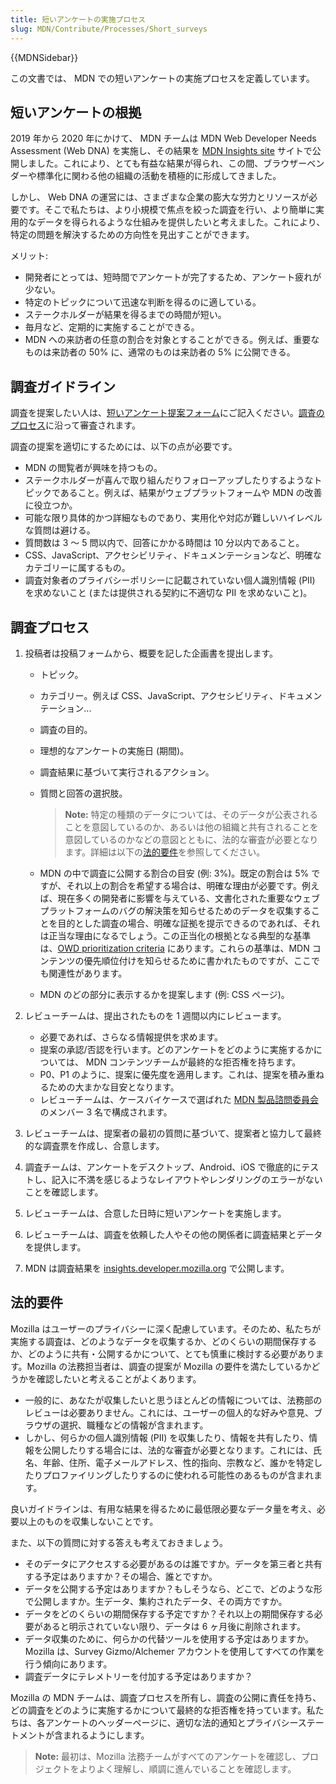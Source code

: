 ```yaml
---
title: 短いアンケートの実施プロセス
slug: MDN/Contribute/Processes/Short_surveys
---
```

{{MDNSidebar}}

この文書では、 MDN での短いアンケートの実施プロセスを定義しています。

## 短いアンケートの根拠

2019 年から 2020 年にかけて、 MDN チームは MDN Web Developer Needs Assessment (Web DNA) を実施し、その結果を [MDN Insights site](https://insights.developer.mozilla.org/) サイトで公開しました。これにより、とても有益な結果が得られ、この間、ブラウザーベンダーや標準化に関わる他の組織の活動を積極的に形成してきました。

しかし、 Web DNA の運営には、さまざまな企業の膨大な労力とリソースが必要です。そこで私たちは、より小規模で焦点を絞った調査を行い、より簡単に実用的なデータを得られるような仕組みを提供したいと考えました。これにより、特定の問題を解決するための方向性を見出すことができます。

メリット:

- 開発者にとっては、短時間でアンケートが完了するため、アンケート疲れが少ない。
- 特定のトピックについて迅速な判断を得るのに適している。
- ステークホルダーが結果を得るまでの時間が短い。
- 毎月など、定期的に実施することができる。
- MDN への来訪者の任意の割合を対象とすることができる。例えば、重要なものは来訪者の 50% に、通常のものは来訪者の 5% に公開できる。

## 調査ガイドライン

調査を提案したい人は、[短いアンケート提案フォーム](https://www.surveygizmo.com/s3/6306724/Short-survey-proposal-form)にご記入ください。[調査のプロセス](#survey_process)に沿って審査されます。

調査の提案を適切にするためには、以下の点が必要です。

- MDN の閲覧者が興味を持つもの。
- ステークホルダーが喜んで取り組んだりフォローアップしたりするようなトピックであること。例えば、結果がウェブプラットフォームや MDN の改善に役立つか。
- 可能な限り具体的かつ詳細なものであり、実用化や対応が難しいハイレベルな質問は避ける。
- 質問数は 3 ～ 5 問以内で、回答にかかる時間は 10 分以内であること。
- CSS、JavaScript、アクセシビリティ、ドキュメンテーションなど、明確なカテゴリーに属するもの。
- 調査対象者のプライバシーポリシーに記載されていない個人識別情報 (PII) を求めないこと (または提供される契約に不適切な PII を求めないこと)。

## 調査プロセス

1.  投稿者は投稿フォームから、概要を記した企画書を提出します。

    - トピック。
    - カテゴリー。例えば CSS、JavaScript、アクセシビリティ、ドキュメンテーション...
    - 調査の目的。
    - 理想的なアンケートの実施日 (期間)。
    - 調査結果に基づいて実行されるアクション。
    - 質問と回答の選択肢。

      > **Note:** 特定の種類のデータについては、そのデータが公表されることを意図しているのか、あるいは他の組織と共有されることを意図しているのかなどの意図とともに、法的な審査が必要となります。詳細は以下の[法的要件](#legal_requirements)を参照してください。

    - MDN の中で調査に公開する割合の目安 (例: 3%)。既定の割合は 5% ですが、それ以上の割合を希望する場合は、明確な理由が必要です。例えば、現在多くの開発者に影響を与えている、文書化された重要なウェブプラットフォームのバグの解決策を知らせるためのデータを収集することを目的とした調査の場合、明確な証拠を提示できるのであれば、それは正当な理由になるでしょう。この正当化の根拠となる典型的な基準は、[OWD prioritization criteria](https://github.com/openwebdocs/project/blob/main/steering-committee/prioritization-criteria.md) にあります。これらの基準は、MDN コンテンツの優先順位付けを知らせるために書かれたものですが、ここでも関連性があります。
    - MDN のどの部分に表示するかを提案します (例: CSS ページ)。

2.  レビューチームは、提出されたものを 1 週間以内にレビューます。

    - 必要であれば、さらなる情報提供を求めます。
    - 提案の承認/否認を行います。どのアンケートをどのように実施するかについては、 MDN コンテンツチームが最終的な拒否権を持ちます。
    - P0、P1 のように、提案に優先度を適用します。これは、提案を積み重ねるための大まかな目安となります。
    - レビューチームは、ケースバイケースで選ばれた [MDN 製品諮問委員会](/ja/docs/MDN/MDN_Product_Advisory_Board)のメンバー 3 名で構成されます。

3.  レビューチームは、提案者の最初の質問に基づいて、提案者と協力して最終的な調査票を作成し、合意します。
4.  調査チームは、アンケートをデスクトップ、Android、iOS で徹底的にテストし、記入に不満を感じるようなレイアウトやレンダリングのエラーがないことを確認します。
5.  レビューチームは、合意した日時に短いアンケートを実施します。
6.  レビューチームは、調査を依頼した人やその他の関係者に調査結果とデータを提供します。
7.  MDN は調査結果を [insights.developer.mozilla.org](https://insights.developer.mozilla.org/) で公開します。

## 法的要件

Mozilla はユーザーのプライバシーに深く配慮しています。そのため、私たちが実施する調査は、どのようなデータを収集するか、どのくらいの期間保存するか、どのように共有・公開するかについて、とても慎重に検討する必要があります。Mozilla の法務担当者は、調査の提案が Mozilla の要件を満たしているかどうかを確認したいと考えることがよくあります。

- 一般的に、あなたが収集したいと思うほとんどの情報については、法務部のレビューは必要ありません。これには、ユーザーの個人的な好みや意見、ブラウザの選択、職種などの情報が含まれます。
- しかし、何らかの個人識別情報 (PII) を収集したり、情報を共有したり、情報を公開したりする場合には、法的な審査が必要となります。これには、氏名、年齢、住所、電子メールアドレス、性的指向、宗教など、誰かを特定したりプロファイリングしたりするのに使われる可能性のあるものが含まれます。

良いガイドラインは、有用な結果を得るために最低限必要なデータ量を考え、必要以上のものを収集しないことです。

また、以下の質問に対する答えも考えておきましょう。

- そのデータにアクセスする必要があるのは誰ですか。データを第三者と共有する予定はありますか？その場合、誰とですか。
- データを公開する予定はありますか？もしそうなら、どこで、どのような形で公開しますか。生データ、集約されたデータ、その両方ですか。
- データをどのくらいの期間保存する予定ですか？それ以上の期間保存する必要があると明示されていない限り、データは 6 ヶ月後に削除されます。
- データ収集のために、何らかの代替ツールを使用する予定はありますか。 Mozilla は、Survey Gizmo/Alchemer アカウントを使用してすべての作業を行う傾向にあります。
- 調査データにテレメトリーを付加する予定はありますか？

Mozilla の MDN チームは、調査プロセスを所有し、調査の公開に責任を持ち、どの調査をどのように実施するかについて最終的な拒否権を持っています。私たちは、各アンケートのヘッダーページに、適切な法的通知とプライバシーステートメントが含まれるようにします。

> **Note:** 最初は、Mozilla 法務チームがすべてのアンケートを確認し、プロジェクトをよりよく理解し、順調に進んでいることを確認します。
